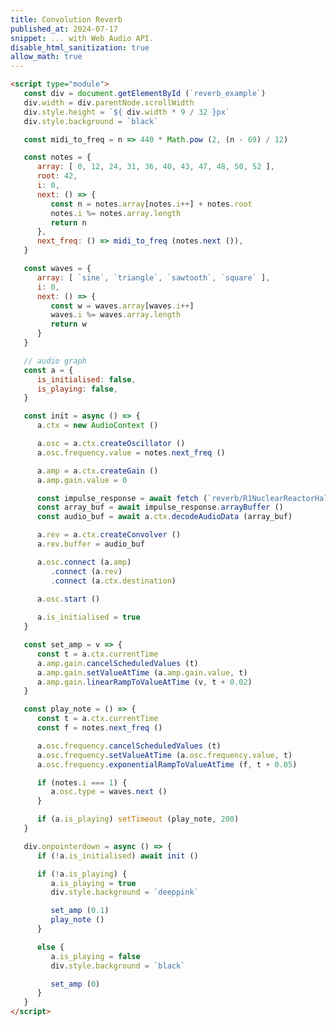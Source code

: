 ```yaml
---
title: Convolution Reverb
published_at: 2024-07-17
snippet: ... with Web Audio API.
disable_html_sanitization: true
allow_math: true
---
```


<div id="reverb_example"></div>

<script type="module">
   const div = document.getElementById (`reverb_example`)
   div.width = div.parentNode.scrollWidth
   div.style.height = `${ div.width * 9 / 32 }px`
   div.style.background = `black`

   const midi_to_freq = n => 440 * Math.pow (2, (n - 69) / 12)

   const notes = {
      array: [ 0, 12, 24, 31, 36, 40, 43, 47, 48, 50, 52 ],
      root: 42,
      i: 0,
      next: () => {
         const n = notes.array[notes.i++] + notes.root
         notes.i %= notes.array.length
         return n
      },
      next_freq: () => midi_to_freq (notes.next ()),
   }

   const waves = {
      array: [ `sine`, `triangle`, `sawtooth`, `square` ],
      i: 0,
      next: () => {
         const w = waves.array[waves.i++]
         waves.i %= waves.array.length
         return w
      }
   }

   // audio graph
   const a = {
      is_initialised: false,
      is_playing: false,
   }

   const init = async () => {
      a.ctx = new AudioContext ()

      a.osc = a.ctx.createOscillator ()
      a.osc.frequency.value = notes.next_freq ()

      a.amp = a.ctx.createGain ()
      a.amp.gain.value = 0

      const impulse_response = await fetch (`reverb/R1NuclearReactorHall.m4a`)
      const array_buf = await impulse_response.arrayBuffer ()
      const audio_buf = await a.ctx.decodeAudioData (array_buf)

      a.rev = a.ctx.createConvolver ()
      a.rev.buffer = audio_buf

      a.osc.connect (a.amp)
         .connect (a.rev)
         .connect (a.ctx.destination)
         
      a.osc.start ()

      a.is_initialised = true
   }

   const set_amp = v => {
      const t = a.ctx.currentTime
      a.amp.gain.cancelScheduledValues (t)
      a.amp.gain.setValueAtTime (a.amp.gain.value, t)
      a.amp.gain.linearRampToValueAtTime (v, t + 0.02)
   }

   const play_note = () => {
      const t = a.ctx.currentTime
      const f = notes.next_freq ()

      a.osc.frequency.cancelScheduledValues (t)
      a.osc.frequency.setValueAtTime (a.osc.frequency.value, t)
      a.osc.frequency.exponentialRampToValueAtTime (f, t + 0.05)

      if (notes.i === 1) {
         a.osc.type = waves.next ()
      }

      if (a.is_playing) setTimeout (play_note, 200)
   }

   div.onpointerdown = async () => {
      if (!a.is_initialised) await init ()

      if (!a.is_playing) {
         a.is_playing = true
         div.style.background = `deeppink`

         set_amp (0.1)
         play_note ()
      }

      else {
         a.is_playing = false
         div.style.background = `black`

         set_amp (0)
      }
   }
</script>  

```html
<script type="module">
   const div = document.getElementById (`reverb_example`)
   div.width = div.parentNode.scrollWidth
   div.style.height = `${ div.width * 9 / 32 }px`
   div.style.background = `black`

   const midi_to_freq = n => 440 * Math.pow (2, (n - 69) / 12)

   const notes = {
      array: [ 0, 12, 24, 31, 36, 40, 43, 47, 48, 50, 52 ],
      root: 42,
      i: 0,
      next: () => {
         const n = notes.array[notes.i++] + notes.root
         notes.i %= notes.array.length
         return n
      },
      next_freq: () => midi_to_freq (notes.next ()),
   }

   const waves = {
      array: [ `sine`, `triangle`, `sawtooth`, `square` ],
      i: 0,
      next: () => {
         const w = waves.array[waves.i++]
         waves.i %= waves.array.length
         return w
      }
   }

   // audio graph
   const a = {
      is_initialised: false,
      is_playing: false,
   }

   const init = async () => {
      a.ctx = new AudioContext ()

      a.osc = a.ctx.createOscillator ()
      a.osc.frequency.value = notes.next_freq ()

      a.amp = a.ctx.createGain ()
      a.amp.gain.value = 0

      const impulse_response = await fetch (`reverb/R1NuclearReactorHall.m4a`)
      const array_buf = await impulse_response.arrayBuffer ()
      const audio_buf = await a.ctx.decodeAudioData (array_buf)

      a.rev = a.ctx.createConvolver ()
      a.rev.buffer = audio_buf

      a.osc.connect (a.amp)
         .connect (a.rev)
         .connect (a.ctx.destination)
         
      a.osc.start ()

      a.is_initialised = true
   }

   const set_amp = v => {
      const t = a.ctx.currentTime
      a.amp.gain.cancelScheduledValues (t)
      a.amp.gain.setValueAtTime (a.amp.gain.value, t)
      a.amp.gain.linearRampToValueAtTime (v, t + 0.02)
   }

   const play_note = () => {
      const t = a.ctx.currentTime
      const f = notes.next_freq ()

      a.osc.frequency.cancelScheduledValues (t)
      a.osc.frequency.setValueAtTime (a.osc.frequency.value, t)
      a.osc.frequency.exponentialRampToValueAtTime (f, t + 0.05)

      if (notes.i === 1) {
         a.osc.type = waves.next ()
      }

      if (a.is_playing) setTimeout (play_note, 200)
   }

   div.onpointerdown = async () => {
      if (!a.is_initialised) await init ()

      if (!a.is_playing) {
         a.is_playing = true
         div.style.background = `deeppink`

         set_amp (0.1)
         play_note ()
      }

      else {
         a.is_playing = false
         div.style.background = `black`

         set_amp (0)
      }
   }
</script>  
```